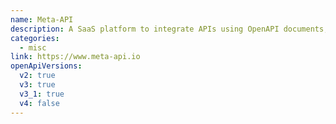 ```yaml
---
name: Meta-API
description: A SaaS platform to integrate APIs using OpenAPI documents, and manipulation of data with online code editor, and automating configuration, authentication, deployment and monitoring.
categories:
  - misc
link: https://www.meta-api.io
openApiVersions:
  v2: true
  v3: true
  v3_1: true
  v4: false
---
```

